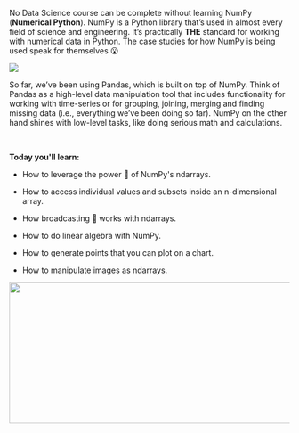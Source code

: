 <p>No Data Science course can be complete without learning NumPy (<strong>Numerical Python</strong>). NumPy is a Python library that’s used in almost every field of science and engineering. It’s practically <strong>THE</strong> standard for working with numerical data in Python. The case studies for how NumPy is being used speak for themselves 😮&nbsp;</p><img align="middle" src="https://img-c.udemycdn.com/redactor/raw/2020-10-12_10-22-08-b0c1d1c029ea910a79ae216ff161c1c1.png">
<p>So far, we’ve been using Pandas, which is built on top of NumPy. Think of Pandas as a high-level data manipulation tool that includes functionality for working with time-series or for grouping, joining, merging and finding missing data (i.e., everything we’ve been doing so far). NumPy on the other hand shines with low-level tasks, like doing serious math and calculations.</p>
<p><br></p>
<p><strong>Today you'll learn: </strong></p>
<ul>
 <li><p>How to leverage the power 💪 of NumPy's ndarrays.</p></li>
 <li><p>How to access individual values and subsets inside an n-dimensional array.</p></li>
 <li><p>How broadcasting 📣 works with ndarrays.</p></li>
 <li><p>How to do linear algebra with NumPy.</p></li>
 <li><p>How to generate points that you can plot on a chart.</p></li>
 <li><p>How to manipulate images as ndarrays. <br></p></li>
</ul>
<p><img align="middle" width="563" src="https://img-c.udemycdn.com/redactor/raw/2020-10-12_10-09-26-7787e15311eec7748b7ef1aa01140549.png" height="253"></p>
